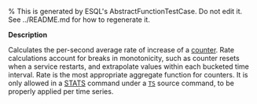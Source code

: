 % This is generated by ESQL's AbstractFunctionTestCase. Do not edit it. See ../README.md for how to regenerate it.

**Description**

Calculates the per-second average rate of increase of a [counter](docs-content://manage-data/data-store/data-streams/time-series-data-stream-tsds.md#time-series-metric). Rate calculations account for breaks in monotonicity, such as counter resets when a service restarts, and extrapolate values within each bucketed time interval. Rate is the most appropriate aggregate function for counters. It is only allowed in a [STATS](/reference/query-languages/esql/commands/stats-by.md) command under a [`TS`](/reference/query-languages/esql/commands/ts.md) source command, to be properly applied per time series.

